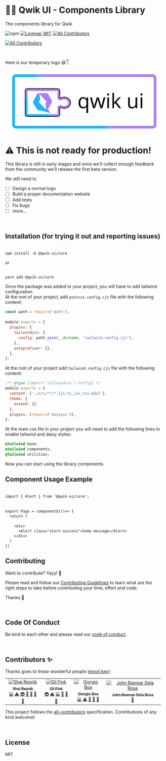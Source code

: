 # 🚀🧩 Qwik UI - Components Library

The components library for Qwik

![npm](https://img.shields.io/npm/v/@qwik-ui/core?label=npm%20version)
[![License: MIT](https://img.shields.io/badge/License-MIT-green.svg)](https://opensource.org/licenses/MIT) [![All Contributors](https://img.shields.io/badge/all_contributors-3-orange.svg?style=flat-square)](#contributors-)

<!-- [![npm downloads](https://img.shields.io/npm/dm/@qwik-ui/core.svg?style=flat-square)](http://npm-stat.com/charts.html?package=@qwik-ui/core&from=2017-07-26) -->

<!-- [![codecov](https://img.shields.io/codecov/c/github/qwikifiers/qwik-ui.svg)](https://codecov.io/gh/qwikifiers/qwik-ui)  -->
<!-- ALL-CONTRIBUTORS-BADGE:START - Do not remove or modify this section -->
[![All Contributors](https://img.shields.io/badge/all_contributors-4-orange.svg?style=flat-square)](#contributors-)
<!-- ALL-CONTRIBUTORS-BADGE:END -->

<br/>

Here is our temporary logo 😅👇

![image](packages/website/public/qwik-ui-banner-github.png)

# ⚠ This is not ready for production!

This library is still in early stages and once we'll collect enough feedback from the community we'll release the first beta version.

We still need to

- [ ] Design a normal logo
- [ ] Build a proper documentation website
- [ ] Add tests
- [ ] Fix bugs
- [ ] more...

<br/>

## Installation (for trying it out and reporting issues)

```console

npm install -D @qwik-ui/core
```
or
```console

yarn add @qwik-ui/core
```
Once the package was added to your project, you will have to add tailwind configuration. </br>
At the root of your project, add `postcss.config.cjs` file with the following content:
```js
const path = require('path');

module.exports = {
  plugins: {
    tailwindcss: {
      config: path.join(__dirname, 'tailwind.config.cjs'),
    },
    autoprefixer: {},
  },
};
```
At the root of your project add `tailwind.config.cjs` file with the following content:
```js
/** @type {import('tailwindcss').Config} */
module.exports = {
  content: ['./src/**/*.{js,ts,jsx,tsx,mdx}'],
  theme: {
    extend: {},
  },
  plugins: [require('daisyui')],
};
```
At the main css file in your project you will need to add the following lines to enable tailwind and daisy styles:
````css
@tailwind base;
@tailwind components;
@tailwind utilities;
````
Now you can start using the library components.

## Component Usage Example

```

import { Alert } from '@qwik-ui/core';


export Page = component$(()=> {
  return (

    <div>
      <Alert class="alert-success">Some message</Alert>
    </div>
  )
})

```

## Contributing

Want to contribute? Yayy! 🎉

Please read and follow our [Contributing Guidelines](CONTRIBUTING.md) to learn what are the right steps to take before contributing your time, effort and code.

Thanks 🙏

<br/>

## Code Of Conduct

Be kind to each other and please read our [code of conduct](CODE_OF_CONDUCT.md).

<br/>

## Contributors ✨

Thanks goes to these wonderful people ([emoji key](https://allcontributors.org/docs/en/emoji-key)):

<!-- ALL-CONTRIBUTORS-LIST:START - Do not remove or modify this section -->
<!-- prettier-ignore-start -->
<!-- markdownlint-disable -->
<table>
  <tbody>
    <tr>
      <td align="center"><a href="https://hirez.io/?utm_source=github&utm_medium=link&utm_campaign=qwik-ui"><img src="https://avatars1.githubusercontent.com/u/1430726?v=4?s=100" width="100px;" alt="Shai Reznik"/><br /><sub><b>Shai Reznik</b></sub></a><br /><a href="https://github.com/qwikifiers/qwik-ui/commits?author=shairez" title="Code">💻</a> <a href="https://github.com/qwikifiers/qwik-ui/commits?author=shairez" title="Tests">⚠️</a> <a href="#infra-shairez" title="Infrastructure (Hosting, Build-Tools, etc)">🚇</a> <a href="https://github.com/qwikifiers/qwik-ui/commits?author=shairez" title="Documentation">📖</a> <a href="#maintenance-shairez" title="Maintenance">🚧</a> <a href="https://github.com/qwikifiers/qwik-ui/pulls?q=is%3Apr+reviewed-by%3Ashairez" title="Reviewed Pull Requests">👀</a> <a href="#ideas-shairez" title="Ideas, Planning, & Feedback">🤔</a></td>
      <td align="center"><a href="http://www.gilfink.net"><img src="https://avatars.githubusercontent.com/u/1590253?v=4?s=100" width="100px;" alt="Gil Fink"/><br /><sub><b>Gil Fink</b></sub></a><br /><a href="#infra-gilf" title="Infrastructure (Hosting, Build-Tools, etc)">🚇</a> <a href="https://github.com/qwikifiers/qwik-ui/commits?author=gilf" title="Tests">⚠️</a> <a href="https://github.com/qwikifiers/qwik-ui/commits?author=gilf" title="Code">💻</a> <a href="https://github.com/qwikifiers/qwik-ui/commits?author=gilf" title="Documentation">📖</a> <a href="#ideas-gilf" title="Ideas, Planning, & Feedback">🤔</a> <a href="https://github.com/qwikifiers/qwik-ui/pulls?q=is%3Apr+reviewed-by%3Agilf" title="Reviewed Pull Requests">👀</a></td>
      <td align="center"><a href="https://it.linkedin.com/in/giorgio-boa"><img src="https://avatars.githubusercontent.com/u/35845425?v=4?s=100" width="100px;" alt="Giorgio Boa"/><br /><sub><b>Giorgio Boa</b></sub></a><br /><a href="https://github.com/qwikifiers/qwik-ui/commits?author=gioboa" title="Code">💻</a> <a href="https://github.com/qwikifiers/qwik-ui/commits?author=gioboa" title="Tests">⚠️</a> <a href="https://github.com/qwikifiers/qwik-ui/commits?author=gioboa" title="Documentation">📖</a> <a href="#ideas-gioboa" title="Ideas, Planning, & Feedback">🤔</a> <a href="https://github.com/qwikifiers/qwik-ui/pulls?q=is%3Apr+reviewed-by%3Agioboa" title="Reviewed Pull Requests">👀</a></td>
      <td align="center"><a href="https://github.com/reemardelarosa"><img src="https://avatars.githubusercontent.com/u/4918140?v=4?s=100" width="100px;" alt="John Reemar Dela Rosa"/><br /><sub><b>John Reemar Dela Rosa</b></sub></a><br /><a href="#maintenance-reemardelarosa" title="Maintenance">🚧</a></td>
    </tr>
  </tbody>
</table>

<!-- markdownlint-restore -->
<!-- prettier-ignore-end -->

<!-- ALL-CONTRIBUTORS-LIST:END -->

This project follows the [all-contributors](https://github.com/all-contributors/all-contributors) specification. Contributions of any kind welcome!

<br/>

## License

MIT
